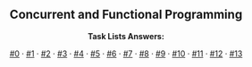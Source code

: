 <p align="center">
  <h2 align="center">Concurrent and Functional Programming</h2>
  <p align="center">
    <b>Task Lists Answers:</b>
    <p align="center">
    <a href="./Tasklist0/README.md">#0</a>
    ·
    <a href="./Tasklist1/README.md">#1</a>
    ·
    <a href="./Tasklist2/README.md">#2</a>
    ·
    <a href="./Tasklist3/README.md">#3</a>
    ·
    <a href="./Tasklist4/README.md">#4</a>
    ·
    <a href="./Tasklist5/README.md">#5</a>
    ·
    <a href="./Tasklist6/README.md">#6</a>
    ·
    <a href="./Tasklist7/README.md">#7</a>
    ·
    <a href="./Tasklist8/README.md">#8</a>
    ·
    <a href="./Tasklist9/README.md">#9</a>
    ·
    <a href="./Tasklist10/README.md">#10</a>
    ·
    <a href="./Tasklist11/README.md">#11</a>
    ·
    <a href="./Tasklist12/README.md">#12</a>
    ·
    <a href="./Tasklist12/README.md">#13</a>
    </p>
  </p>
</p>
